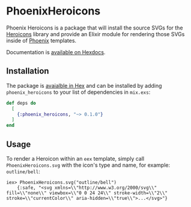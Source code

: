 # PhoenixHeroicons

Phoenix Heroicons is a package that will install the source SVGs for the [Heroicons](https://heroicons.com/) library
and provide an Elixir module for rendering those SVGs inside of [Phoenix](https://www.phoenixframework.org/) templates.

Documentation is [available on Hexdocs](https://hexdocs.pm/phoenix_heroicons/0.1.0/PhoenixHeroicons.html).

## Installation

The package is [avaialble in Hex](https://hex.pm/packages/phoenix_heroicons/0.1.0) and can be installed by adding
`phoenix_heroicons` to your list of dependencies in `mix.exs`:

```elixir
def deps do
  [
    {:phoenix_heroicons, "~> 0.1.0"}
  ]
end
```

## Usage

To render a Heroicon within an `eex` template, simply call `PhoenixHeroicons.svg` with the icon's type and name, for
example: `outline/bell`:

```
iex> PhoenixHeroicons.svg("outline/bell")
    {:safe, "<svg xmlns=\\"http://www.w3.org/2000/svg\\" fill=\\"none\\" viewbox=\\"0 0 24 24\\" stroke-width=\\"2\\" stroke=\\"currentColor\\" aria-hidden=\\"true\\">...</svg>"}
```

